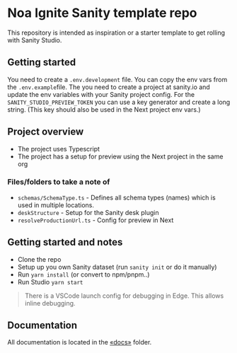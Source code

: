 # Noa Ignite Sanity template repo

This repository is intended as inspiration or a starter template to get rolling with Sanity Studio.

## Getting started

You need to create a `.env.development` file. You can copy the env vars from the `.env.example`file. The you need to create a project at sanity.io and update the env variables with your Sanity project config. For the `SANITY_STUDIO_PREVIEW_TOKEN` you can use a key generator and create a long string. (This key should also be used in the Next project env vars.)

## Project overview

-   The project uses Typescript
-   The project has a setup for preview using the Next project in the same org

### Files/folders to take a note of

-   `schemas/SchemaType.ts` - Defines all schema types (names) which is used in multiple locations.
-   `deskStructure` - Setup for the Sanity desk plugin
-   `resolveProductionUrl.ts` - Config for preview in Next

## Getting started and notes

-   Clone the repo
-   Setup up you own Sanity dataset (run `sanity init` or do it manually)
-   Run `yarn install` (or convert to npm/pnpm..)
-   Run Studio `yarn start`

> There is a VSCode launch config for debugging in Edge. This allows inline debugging.

## Documentation

All documentation is located in the [«docs»](docs/) folder.

